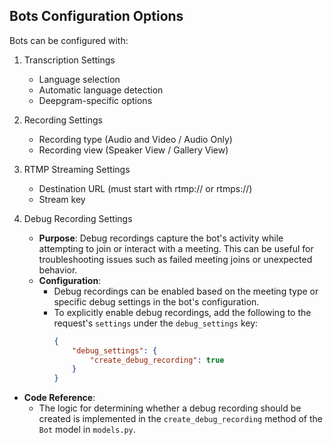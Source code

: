 ## Bots Configuration Options
Bots can be configured with:

1. Transcription Settings
   - Language selection
   - Automatic language detection
   - Deepgram-specific options

2. Recording Settings
   - Recording type (Audio and Video / Audio Only)
   - Recording view (Speaker View / Gallery View)

3. RTMP Streaming Settings
   - Destination URL (must start with rtmp:// or rtmps://)
   - Stream key

4. Debug Recording Settings
   - **Purpose**: Debug recordings capture the bot's activity while attempting to join or interact with a meeting. This can be useful for troubleshooting issues such as failed meeting joins or unexpected behavior.
   - **Configuration**:
     - Debug recordings can be enabled based on the meeting type or specific debug settings in the bot's configuration.
     - To explicitly enable debug recordings, add the following to the request's `settings` under the `debug_settings` key:
       ```json
       {
           "debug_settings": {
               "create_debug_recording": true
           }
       }
       ```
 - **Code Reference**:
     - The logic for determining whether a debug recording should be created is implemented in the `create_debug_recording` method of the `Bot` model in `models.py`.
